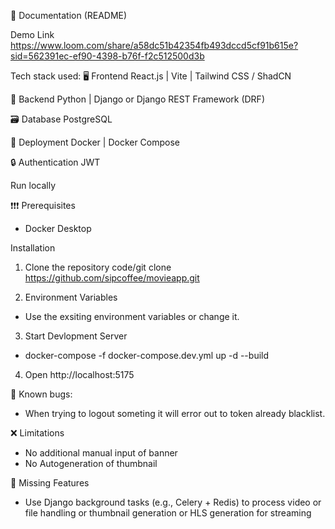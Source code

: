 📄 Documentation (README)

Demo Link https://www.loom.com/share/a58dc51b42354fb493dccd5cf91b615e?sid=562391ec-ef90-4398-b76f-f2c512500d3b

Tech stack used:
🖥️ Frontend
React.js |
Vite |
Tailwind CSS / ShadCN 

🧠 Backend
Python |
Django or Django REST Framework (DRF)

🗃️ Database
PostgreSQL

🐳 Deployment
Docker |
Docker Compose 

🔒 Authentication
JWT

Run locally

❗️❗️❗️ Prerequisites
- Docker Desktop

Installation
  1. Clone the repository
  <tab><tab>code/git clone https://github.com/sipcoffee/movieapp.git

  2. Environment Variables
  - Use the exsiting environment variables or change it.

  3. Start Devlopment Server
  - docker-compose -f docker-compose.dev.yml up -d --build

  4. Open http://localhost:5175

🐛 Known bugs:
- When trying to logout someting it will error out to token already blacklist.

❌ Limitations
- No additional manual input of banner
- No Autogeneration of thumbnail

🔎 Missing Features
- Use Django background tasks (e.g., Celery + Redis) to process video or file handling or
thumbnail generation or HLS generation for streaming

